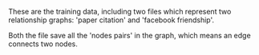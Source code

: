 These are the training data, including two files which represent two relationship graphs: 'paper citation' and 'facebook friendship'.

Both the file save all the 'nodes pairs' in the graph, which means an edge connects two nodes.
